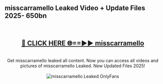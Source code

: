 <h2>misscarramello Leaked Video + Update Files 2025- 650bn</h2>
<br>
<div align="center">
<h2><a href="https://libra.edu.pl?misscarramello" rel="nofollow">🔴 CLICK HERE 🌐==►► misscarramello</a></h2>
<br>
Get misscarramello leaked all content. Now you can access all videos and pictures of misscarramello Leaked. New Updated Files 2025!
<br>
<br>
<a href="https://libra.edu.pl?misscarramello" rel="nofollow" data-target="animated-image.originalLink"><img src="https://i.ibb.co.com/WyWwxjT/player-gif2.gif" alt="misscarramello Leaked OnlyFans" style="max-width: 100%; display: inline-block;" data-target="animated-image.originalImage"></a>
</div>
<br>